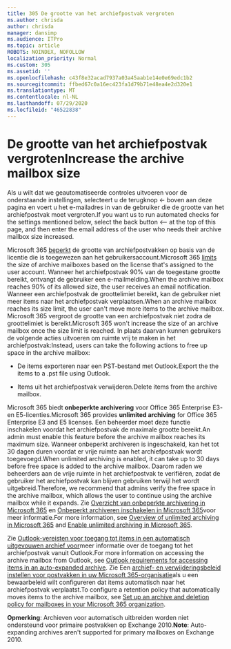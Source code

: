 ```yaml
---
title: 305 De grootte van het archiefpostvak vergroten
ms.author: chrisda
author: chrisda
manager: dansimp
ms.audience: ITPro
ms.topic: article
ROBOTS: NOINDEX, NOFOLLOW
localization_priority: Normal
ms.custom: 305
ms.assetid: ''
ms.openlocfilehash: c43f8e32acad7937a03a45aab1e14e0e69edc1b2
ms.sourcegitcommit: ffbed67c0a16ec423fa1d79b71e48ea4e2d320e1
ms.translationtype: MT
ms.contentlocale: nl-NL
ms.lasthandoff: 07/29/2020
ms.locfileid: "46522838"
---
```

# <a name="increase-the-archive-mailbox-size"></a><span data-ttu-id="649ea-102">De grootte van het archiefpostvak vergroten</span><span class="sxs-lookup"><span data-stu-id="649ea-102">Increase the archive mailbox size</span></span>


<span data-ttu-id="649ea-103">Als u wilt dat we geautomatiseerde controles uitvoeren voor de onderstaande instellingen, selecteert u de terugknop <- boven aan deze pagina en voert u het e-mailadres in van de gebruiker die de grootte van het archiefpostvak moet vergroten.</span><span class="sxs-lookup"><span data-stu-id="649ea-103">If you want us to run automated checks for the settings mentioned below, select the back button <-- at the top of this page, and then enter the email address of the user who needs their archive mailbox size increased.</span></span>

<span data-ttu-id="649ea-104">Microsoft 365 [beperkt](https://docs.microsoft.com/office365/servicedescriptions/exchange-online-service-description/exchange-online-limits#mailbox-storage-limits) de grootte van archiefpostvakken op basis van de licentie die is toegewezen aan het gebruikersaccount.</span><span class="sxs-lookup"><span data-stu-id="649ea-104">Microsoft 365 [limits](https://docs.microsoft.com/office365/servicedescriptions/exchange-online-service-description/exchange-online-limits#mailbox-storage-limits) the size of archive mailboxes based on the license that's assigned to the user account.</span></span> <span data-ttu-id="649ea-105">Wanneer het archiefpostvak 90% van de toegestane grootte bereikt, ontvangt de gebruiker een e-mailmelding.</span><span class="sxs-lookup"><span data-stu-id="649ea-105">When the archive mailbox reaches 90% of its allowed size, the user receives an email notification.</span></span> <span data-ttu-id="649ea-106">Wanneer een archiefpostvak de groottelimiet bereikt, kan de gebruiker niet meer items naar het archiefpostvak verplaatsen.</span><span class="sxs-lookup"><span data-stu-id="649ea-106">When an archive mailbox reaches its size limit, the user can't move more items to the archive mailbox.</span></span> <span data-ttu-id="649ea-107">Microsoft 365 vergroot de grootte van een archiefpostvak niet zodra de groottelimiet is bereikt.</span><span class="sxs-lookup"><span data-stu-id="649ea-107">Microsoft 365 won't increase the size of an archive mailbox once the size limit is reached.</span></span> <span data-ttu-id="649ea-108">In plaats daarvan kunnen gebruikers de volgende acties uitvoeren om ruimte vrij te maken in het archiefpostvak:</span><span class="sxs-lookup"><span data-stu-id="649ea-108">Instead, users can take the following actions to free up space in the archive mailbox:</span></span>

- <span data-ttu-id="649ea-109">De items exporteren naar een PST-bestand met Outlook.</span><span class="sxs-lookup"><span data-stu-id="649ea-109">Export the the items to a .pst file using Outlook.</span></span>

- <span data-ttu-id="649ea-110">Items uit het archiefpostvak verwijderen.</span><span class="sxs-lookup"><span data-stu-id="649ea-110">Delete items from the archive mailbox.</span></span>

<span data-ttu-id="649ea-111">Microsoft 365 biedt **onbeperkte archivering** voor Office 365 Enterprise E3- en E5-licenties.</span><span class="sxs-lookup"><span data-stu-id="649ea-111">Microsoft 365 provides **unlimited archiving** for Office 365 Enterprise E3 and E5 licenses.</span></span> <span data-ttu-id="649ea-112">Een beheerder moet deze functie inschakelen voordat het archiefpostvak de maximale grootte bereikt.</span><span class="sxs-lookup"><span data-stu-id="649ea-112">An admin must enable this feature before the archive mailbox reaches its maximum size.</span></span> <span data-ttu-id="649ea-113">Wanneer onbeperkt archiveren is ingeschakeld, kan het tot 30 dagen duren voordat er vrije ruimte aan het archiefpostvak wordt toegevoegd.</span><span class="sxs-lookup"><span data-stu-id="649ea-113">When unlimited archiving is enabled, it can take up to 30 days before free space is added to the archive mailbox.</span></span> <span data-ttu-id="649ea-114">Daarom raden we beheerders aan de vrije ruimte in het archiefpostvak te verifiëren, zodat de gebruiker het archiefpostvak kan blijven gebruiken terwijl het wordt uitgebreid.</span><span class="sxs-lookup"><span data-stu-id="649ea-114">Therefore, we recommend that admins verify the free space in the archive mailbox, which allows the user to continue using the archive mailbox while it expands.</span></span> <span data-ttu-id="649ea-115">Zie [Overzicht van onbeperkte archivering in Microsoft 365](https://docs.microsoft.com/microsoft-365/compliance/unlimited-archiving) en [Onbeperkt archiveren inschakelen in Microsoft 365](https://docs.microsoft.com/microsoft-365/compliance/enable-unlimited-archiving)voor meer informatie.</span><span class="sxs-lookup"><span data-stu-id="649ea-115">For more information, see [Overview of unlimited archiving in Microsoft 365](https://docs.microsoft.com/microsoft-365/compliance/unlimited-archiving) and [Enable unlimited archiving in Microsoft 365](https://docs.microsoft.com/microsoft-365/compliance/enable-unlimited-archiving).</span></span>

<span data-ttu-id="649ea-116">Zie [Outlook-vereisten voor toegang tot items in een automatisch uitgevouwen archief voor](https://docs.microsoft.com/microsoft-365/compliance/unlimited-archiving#outlook-requirements-for-accessing-items-in-an-auto-expanded-archive)meer informatie over de toegang tot het archiefpostvak vanuit Outlook.</span><span class="sxs-lookup"><span data-stu-id="649ea-116">For more information on accessing the archive mailbox from Outlook, see [Outlook requirements for accessing items in an auto-expanded archive](https://docs.microsoft.com/microsoft-365/compliance/unlimited-archiving#outlook-requirements-for-accessing-items-in-an-auto-expanded-archive).</span></span> <span data-ttu-id="649ea-117">Zie Een [archief- en verwijderingsbeleid instellen voor postvakken in uw Microsoft 365-organisatie](https://docs.microsoft.com/microsoft-365/compliance/set-up-an-archive-and-deletion-policy-for-mailboxes)als u een bewaarbeleid wilt configureren dat items automatisch naar het archiefpostvak verplaatst.</span><span class="sxs-lookup"><span data-stu-id="649ea-117">To configure a retention policy that automatically moves items to the archive mailbox, see [Set up an archive and deletion policy for mailboxes in your Microsoft 365 organization](https://docs.microsoft.com/microsoft-365/compliance/set-up-an-archive-and-deletion-policy-for-mailboxes).</span></span>

<span data-ttu-id="649ea-118">**Opmerking**: Archieven voor automatisch uitbreiden worden niet ondersteund voor primaire postvakken op Exchange 2010.</span><span class="sxs-lookup"><span data-stu-id="649ea-118">**Note**: Auto-expanding archives aren't supported for primary mailboxes on Exchange 2010.</span></span>
